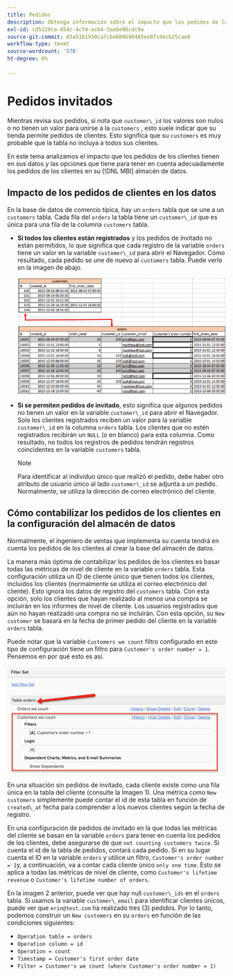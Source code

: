 ```yaml
---
title: Pedidos
description: Obtenga información sobre el impacto que los pedidos de los invitados tienen en los datos y las opciones que debe tener en cuenta para los pedidos de los clientes en su [!DNL MBI] almacén de datos.
exl-id: cd5120ca-454c-4cf4-acb4-3aebe06cdc9a
source-git-commit: 03a5161930cafcbe600b96465ee0fc0ecb25cae8
workflow-type: tm+mt
source-wordcount: '578'
ht-degree: 0%

---
```


# Pedidos invitados

Mientras revisa sus pedidos, si nota que `customer\_id` los valores son nulos o no tienen un valor para unirse a la `customers` , esto suele indicar que su tienda permite pedidos de clientes. Esto significa que su `customers` es muy probable que la tabla no incluya a todos sus clientes.

En este tema analizamos el impacto que los pedidos de los clientes tienen en sus datos y las opciones que tiene para tener en cuenta adecuadamente los pedidos de los clientes en su [!DNL MBI] almacén de datos.

## Impacto de los pedidos de clientes en los datos

En la base de datos de comercio típica, hay un `orders` tabla que se une a un `customers` tabla. Cada fila del `orders` la tabla tiene un `customer\_id` que es única para una fila de la columna `customers` tabla.

* **Si todos los clientes están registrados** y los pedidos de invitado no están permitidos, lo que significa que cada registro de la variable `orders` tiene un valor en la variable `customer\_id` para abrir el Navegador. Como resultado, cada pedido se une de nuevo al `customers` tabla. Puede verlo en la imagen de abajo.

   ![](../../assets/guest-orders-4.png)

* **Si se permiten pedidos de invitado**, esto significa que algunos pedidos no tienen un valor en la variable `customer\_id` para abrir el Navegador. Solo los clientes registrados reciben un valor para la variable `customer\_id` en la columna `orders` tabla. Los clientes que no estén registrados recibirán un `NULL` (o en blanco) para esta columna. Como resultado, no todos los registros de pedidos tendrán registros coincidentes en la variable `customers` tabla.

   >[!NOTE]
   >
   >Para identificar al individuo único que realizó el pedido, debe haber otro atributo de usuario único al lado `customer\_id` se adjunta a un pedido. Normalmente, se utiliza la dirección de correo electrónico del cliente.

## Cómo contabilizar los pedidos de los clientes en la configuración del almacén de datos

Normalmente, el ingeniero de ventas que implementa su cuenta tendrá en cuenta los pedidos de los clientes al crear la base del almacén de datos.

La manera más óptima de contabilizar los pedidos de los clientes es basar todas las métricas de nivel de cliente en la variable `orders` tabla. Esta configuración utiliza un ID de cliente único que tienen todos los clientes, incluidos los clientes (normalmente se utiliza el correo electrónico del cliente). Esto ignora los datos de registro del `customers` tabla. Con esta opción, solo los clientes que hayan realizado al menos una compra se incluirán en los informes de nivel de cliente. Los usuarios registrados que aún no hayan realizado una compra no se incluirán. Con esta opción, su `New customer` se basará en la fecha de primer pedido del cliente en la variable `orders` tabla.

Puede notar que la variable `Customers we count` filtro configurado en este tipo de configuración tiene un filtro para `Customer's order number = 1`. Pensemos en por qué esto es así.

![](../../assets/guest-orders-filter-set.png)

En una situación sin pedidos de invitado, cada cliente existe como una fila única en la tabla del cliente (consulte la Imagen 1). Una métrica como `New customers` simplemente puede contar el id de esta tabla en función de `created\_at` fecha para comprender a los nuevos clientes según la fecha de registro.

En una configuración de pedidos de invitado en la que todas las métricas del cliente se basan en la variable `orders` para tener en cuenta los pedidos de los clientes, debe asegurarse de que `not counting customers twice`. Si cuenta el id de la tabla de pedidos, contará cada pedido. Si en su lugar cuenta el ID en la variable `orders` y utilice un filtro, `Customer's order number = 1`y, a continuación, va a contar cada cliente único `only one time`. Esto se aplica a todas las métricas de nivel de cliente, como `Customer's lifetime revenue` o `Customer's lifetime number of orders`.

En la imagen 2 anterior, puede ver que hay null `customer\_ids` en el `orders` tabla. Si usamos la variable `customer\_email` para identificar clientes únicos, puede ver que `erin@test.com` ha realizado tres (3) pedidos. Por lo tanto, podemos construir un `New customers` en su `orders` en función de las condiciones siguientes:

* `Operation table = orders`
* `Operation column = id`
* `Operation = count`
* `Timestamp = Customer's first order date`
* `Filter = Customer's we count (where Customer's order number = 1)`

